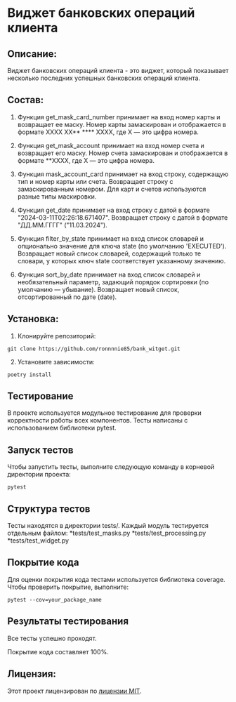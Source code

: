 # Виджет банковских операций клиента

## Описание:

Виджет банковских операций клиента - это виджет, который показывает несколько последних успешных банковских операций клиента.

## Состав:

1. Функция get_mask_card_number принимает на вход номер карты и возвращает ее маску. Номер карты замаскирован 
и отображается в формате XXXX XX** **** XXXX, где X — это цифра номера.

2. Функция get_mask_account принимает на вход номер счета и возвращает его маску. Номер счета замаскирован 
и отображается в формате **XXXX, где X — это цифра номера.

3. Функция mask_account_card принимает на вход строку, содержащую тип и номер карты или счета. 
Возвращает строку с замаскированным номером. Для карт и счетов используются разные типы маскировки.

4. Функция get_date принимает на вход строку с датой в формате "2024-03-11T02:26:18.671407".
Возвращает строку с датой в формате "ДД.ММ.ГГГГ" ("11.03.2024").
 
5. Функция filter_by_state принимает на вход список словарей и опционально значение для ключа state (по умолчанию 'EXECUTED').
Возвращает новый список словарей, содержащий только те словари, у которых ключ state соответствует указанному значению.

6. Функция sort_by_date принимает на вход список словарей и необязательный параметр, задающий порядок сортировки (по умолчанию — убывание).
Возвращает новый список, отсортированный по дате (date).

## Установка:

1. Клонируйте репозиторий:
```
git clone https://github.com/ronnnnie85/bank_witget.git
```
2. Установите зависимости:
```
poetry install
```

## Тестирование
В проекте используется модульное тестирование для проверки корректности работы всех компонентов. 
Тесты написаны с использованием библиотеки pytest.

## Запуск тестов
Чтобы запустить тесты, выполните следующую команду в корневой директории проекта:
```
pytest
```

## Cтруктура тестов
Тесты находятся в директории tests/. Каждый модуль тестируется отдельным файлом:
*tests/test_masks.py
*tests/test_processing.py
*tests/test_widget.py

## Покрытие кода
Для оценки покрытия кода тестами используется библиотека coverage. Чтобы проверить покрытие, выполните:
```
pytest --cov=your_package_name
```

## Результаты тестирования
Все тесты успешно проходят.

Покрытие кода составляет 100%.

## Лицензия:

Этот проект лицензирован по [лицензии MIT](LICENSE).